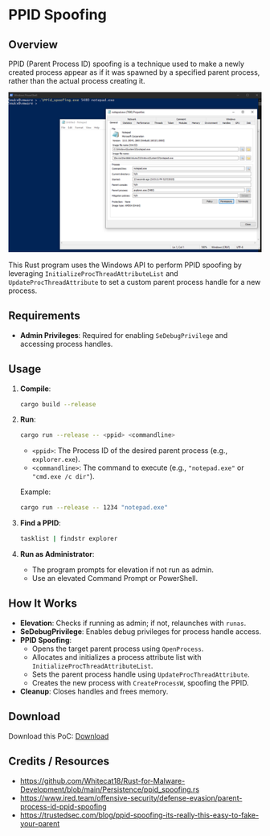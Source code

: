 # PPID Spoofing

## Overview

PPID (Parent Process ID) spoofing is a technique used to make a newly created process appear as if it was spawned by a specified parent process, rather than the actual process creating it.

![PoC_Image](./image.png)

This Rust program uses the Windows API to perform PPID spoofing by leveraging `InitializeProcThreadAttributeList` and `UpdateProcThreadAttribute` to set a custom parent process handle for a new process.

## Requirements
- **Admin Privileges**: Required for enabling `SeDebugPrivilege` and accessing process handles.

## Usage
1. **Compile**:
   ```bash
   cargo build --release
   ```

2. **Run**:
   ```bash
   cargo run --release -- <ppid> <commandline>
   ```
   - `<ppid>`: The Process ID of the desired parent process (e.g., `explorer.exe`).
   - `<commandline>`: The command to execute (e.g., `"notepad.exe"` or `"cmd.exe /c dir"`).

   Example:
   ```bash
   cargo run --release -- 1234 "notepad.exe"
   ```

3. **Find a PPID**:
   ```bash
   tasklist | findstr explorer
   ```

4. **Run as Administrator**:
   - The program prompts for elevation if not run as admin.
   - Use an elevated Command Prompt or PowerShell.

## How It Works
- **Elevation**: Checks if running as admin; if not, relaunches with `runas`.
- **SeDebugPrivilege**: Enables debug privileges for process handle access.
- **PPID Spoofing**:
  - Opens the target parent process using `OpenProcess`.
  - Allocates and initializes a process attribute list with `InitializeProcThreadAttributeList`.
  - Sets the parent process handle using `UpdateProcThreadAttribute`.
  - Creates the new process with `CreateProcessW`, spoofing the PPID.
- **Cleanup**: Closes handles and frees memory.


## Download 

Download this PoC: [Download](https://download.5mukx.site/#/home?url=https://github.com/Whitecat18/Rust-for-Malware-Development/tree/main/Persistence/PPid_spoofing)

## Credits / Resources

* https://github.com/Whitecat18/Rust-for-Malware-Development/blob/main/Persistence/ppid_spoofing.rs
* https://www.ired.team/offensive-security/defense-evasion/parent-process-id-ppid-spoofing
* https://trustedsec.com/blog/ppid-spoofing-its-really-this-easy-to-fake-your-parent
